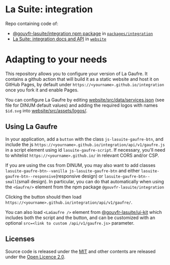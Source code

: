 # La Suite: integration

Repo containing code of:

- [@gouvfr-lasuite/integration npm package](https://www.npmjs.com/package/@gouvfr-lasuite/integration) in [`packages/integration`](./packages/integration/)
- [La Suite: integration docs and API](https://integration.lasuite.numerique.gouv.fr/) in [`website`](./website/)

# Adapting to your needs

This repository allows you to configure your version of La Gaufre. It contains a github action that will build it as a static website and host it on GitHub Pages, by default under `https://<yourname>.github.io/integration` once you fork it and enable Pages.

You can configure La Gaufre by editing [website/src/data/services.json](website/src/data/services.json) (see file for DINUM default values) and adding the required logos with names `$id.svg` into [website/src/assets/logos/](website/src/assets/logos/).

## Using La Gaufre

In your application, add a `button` with the class `js-lasuite-gaufre-btn`, and include the js `https://<yourname>.github.io/integration/api/v1/gaufre.js` in a script element using id `lasuite-gaufre-script`. If necessary, you'll need to whitelist `https://<yourname>.github.io/` in relevant CORS and/or CSP. 

If you are using the css from DINUM, you may also want to add classes `lasuite-gaufre-btn--vanilla js-lasuite-gaufre-btn` and either `lasuite-gaufre-btn--responsive`(responsive design) or `lasuite-gaufre-btn--small`(small design). In particular, you can do that automatically when using the `<Gaufre/>` element from the npm package `@gouvfr-lasuite/integration`

Clicking the button should then load `https://<yourname>.github.io/integration/api/v1/gaufre/`.

You can also load `<LaGaufre />` element from [@gouvfr-lasuite/ui-kit](https://www.npmjs.com/package/@gouvfr-lasuite/ui-kit) which includes both the script and the button, and can be customized with an optional `src=<link to custom /api/v1/gaufre.js>` parameter.

## Licenses

Source code is released under the [MIT](LICENSES/MIT.txt) and other
contents are released under the [Open Licence 2.0](LICENSES/Etalab-2.0.txt).
